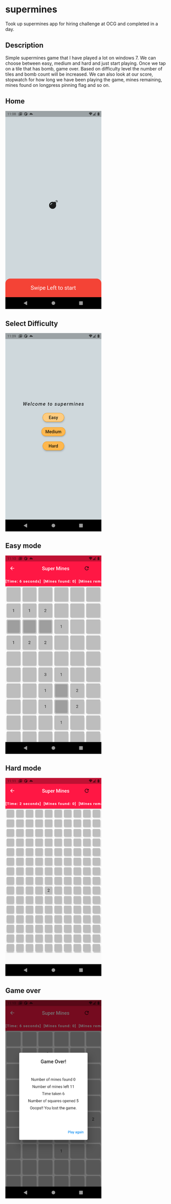 # supermines

Took up supermines app for hiring challenge at OCG and completed in a day.

## Description

Simple supermines game that I have played a lot on windows 7. We can choose between easy, medium and hard and just start playing. Once we tap on a tile that has bomb, game over. Based on difficulty level the number of tiles and bomb count will be increased. We can also look at our score, stopwatch for how long we have been playing the game, mines remaining, mines found on longpress pinning flag and so on.

## Home

<img src="screenshots/home.png" alt="Home" width="300"/>


## Select Difficulty
<img src="screenshots/select_difficulty.png" alt="Select Difficulty" width="300"/>

## Easy mode
<img src="screenshots/easy.png" alt="Easy mode" width="300"/>


## Hard mode
<img src="screenshots/hard.png" alt="Hard mode" width="300"/>


## Game over
<img src="screenshots/game_over.png" alt="Game over" width="300"/>
